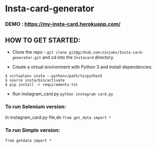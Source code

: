# Insta-card-generator

### DEMO : https://my-insta-card.herokuapp.com/

## HOW TO GET STARTED:
- Clone the repo - `git clone git@github.com:ninjakx/Insta-card-generator.git` and cd into the `Instacard` directory. 

- Create a virtual environment with Python 3 and install dependencies:

```
$ virtualenv insta --python=/path/to/python3
$ source insta/bin/activate
$ pip install -r requirements.txt
``` 

- Run instagram_card.py
`python instagram card.py`

### To run Selenium version:
In instagram_card.py file,do
`from get_data import *` 


### To run Simple version:
`from getdata import *` 
